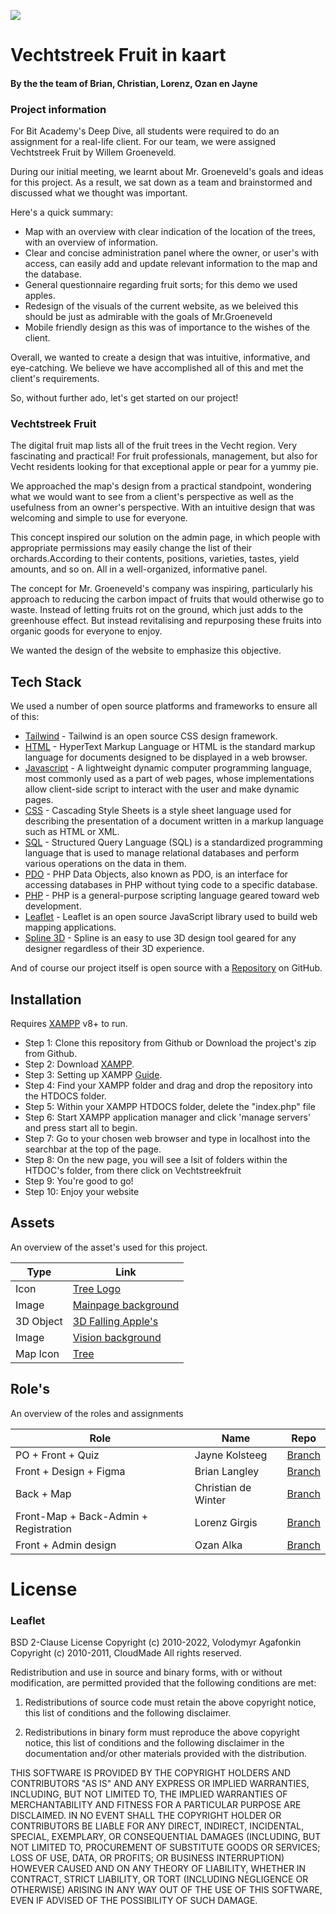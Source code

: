 ![](https://avatars.githubusercontent.com/u/53334549?s=280&v=4)

# Vechtstreek Fruit in kaart
#### By the the team of Brian, Christian, Lorenz, Ozan en Jayne

### Project information
For Bit Academy's Deep Dive, all students were required to do an assignment for a real-life client. For our team, we were assigned Vechtstreek Fruit by Willem Groeneveld. 

During our initial meeting, we learnt about Mr. Groeneveld's goals and ideas for this project.
As a result, we sat down as a team and brainstormed and discussed what we thought was important. 

Here's a quick summary: 
- Map with an overview with clear indication of the location of the trees, with an overview of information. 
- Clear and concise administration panel where the owner, or user's with access, can easily add and update relevant information to the map and the database. 
- General questionnaire regarding fruit sorts; for this demo we used apples.
- Redesign of the visuals of the current website, as we beleived this should be just as admirable with the goals of Mr.Groeneveld 
- Mobile friendly design as this was of importance to the wishes of the client.

Overall, we wanted to create a design that was intuitive, informative, and eye-catching. We believe we have accomplished all of this and met the client's  requirements. 

So, without further ado, let's get started on our project! 

### Vechtstreek Fruit
The digital fruit map lists all of the fruit trees in the Vecht region. Very fascinating and practical! For fruit professionals, management, but also for Vecht residents looking for that exceptional apple or pear for a yummy pie. 

We approached the map's design from a practical standpoint, wondering what we would want to see from a client's perspective as well as the usefulness from an owner's perspective. With an intuitive design that was welcoming and simple to use for everyone.

This concept inspired our solution on the admin page, in which people with appropriate permissions may easily change the list of their orchards.According to their contents, positions, varieties, tastes, yield amounts, and so on. All in a well-organized, informative panel. 

The concept for Mr. Groeneveld's company was inspiring, particularly his approach to reducing the carbon impact of fruits that would otherwise go to waste. Instead of letting fruits rot on the ground, which just adds to the greenhouse effect. But instead revitalising and repurposing these fruits into organic goods for everyone to enjoy. 

We wanted the design of the website to emphasize this objective. 

## Tech Stack

We used a number of open source platforms and frameworks to ensure all of this:

- [Tailwind](https://tailwindcss.com/) - Tailwind is an open source CSS design framework.
- [HTML](https://en.wikipedia.org/wiki/HTML) - HyperText Markup Language or HTML is the standard markup language for documents designed to be displayed in a web browser.
- [Javascript](https://www.javascript.com/) - A lightweight dynamic computer programming language, most commonly used as a part of web pages, whose implementations allow client-side script to interact with the user and make dynamic pages.
- [CSS](https://en.wikipedia.org/wiki/CSS) - Cascading Style Sheets is a style sheet language used for describing the presentation of a document written in a markup language such as HTML or XML. 
- [SQL](https://en.wikipedia.org/wiki/SQL) - Structured Query Language (SQL) is a standardized programming language that is used to manage relational databases and perform various operations on the data in them.
- [PDO](https://www.php.net/manual/en/book.pdo.php) - PHP Data Objects, also known as PDO, is an interface for accessing databases in PHP without tying code to a specific database.
- [PHP](https://www.php.net/) - PHP is a general-purpose scripting language geared toward web development.
- [Leaflet](https://leafletjs.com/) - Leaflet is an open source JavaScript library used to build web mapping applications. 
- [Spline 3D](https://spline.design/) - Spline is an easy to use 3D design tool geared for any designer regardless of their 3D experience.

And of course our project itself is open source with a [Repository](https://github.com/LorenzGirgis/Vechtstreekfruit/tree/Brian) on GitHub.

## Installation

Requires [XAMPP](https://www.apachefriends.org/download.html) v8+ to run.
- Step 1: Clone this repository from Github or Download the project's zip from Github.
- Step 2: Download [XAMPP]((https://www.apachefriends.org/download.html)). 
- Step 3: Setting up XAMPP [Guide]((https://www.youtube.com/watch?v=1GevfhBGGWs)).
- Step 4: Find your XAMPP folder and drag and drop the repository into the HTDOCS folder. 
- Step 5: Within your XAMPP HTDOCS folder, delete the "index.php" file
- Step 6: Start XAMPP application manager and click 'manage servers' and press start all to begin.
- Step 7: Go to your chosen web browser and type in localhost into the searchbar at the top of the page. 
- Step 8: On the new page, you will see a lsit of folders within the HTDOC's folder, from there click on Vechtstreekfruit
- Step 9: You're good to go!
- Step 10: Enjoy your website

## Assets

An overview of the asset's used for this project.

| Type | Link |
| ------ | ------ |
| Icon | [Tree Logo](https://www.flaticon.com/free-icon/tree_2220094) |
| Image | [Mainpage background](https://www.pexels.com/photo/worms-eyeview-of-green-trees-957024/) |
| 3D Object | [3D Falling Apple's](https://sketchfab.com/3d-models/apple-643eb66651864bb78871e5c1066b4ef6) |
| Image | [Vision background](https://www.pexels.com/photo/man-on-a-tree-holding-apples-3019836/) |
| Map Icon | [Tree](https://www.flaticon.com/free-icon/tree_2220094) |


## Role's

An overview of the roles and assignments

| Role | Name | Repo | 
| ------ | ------ | ------ |
| PO + Front + Quiz | Jayne Kolsteeg | [Branch](https://github.com/LorenzGirgis/Vechtstreekfruit/tree/feature/adminpanelozan) |
| Front + Design + Figma| Brian Langley | [Branch](https://github.com/LorenzGirgis/Vechtstreekfruit/tree/Brian) |
| Back + Map | Christian de Winter | [Branch](https://github.com/LorenzGirgis/Vechtstreekfruit/tree/Christian) |
| Front-Map + Back-Admin + Registration | Lorenz Girgis  | [Branch](https://github.com/LorenzGirgis/Vechtstreekfruit/tree/Lorenz) |
| Front + Admin design | Ozan Alka | [Branch](https://github.com/LorenzGirgis/Vechtstreekfruit/tree/feature/adminpanelozan2) |



# License
### Leaflet

BSD 2-Clause License
Copyright (c) 2010-2022, Volodymyr Agafonkin
Copyright (c) 2010-2011, CloudMade
All rights reserved.

Redistribution and use in source and binary forms, with or without
modification, are permitted provided that the following conditions are met:

1. Redistributions of source code must retain the above copyright notice, this
   list of conditions and the following disclaimer.

2. Redistributions in binary form must reproduce the above copyright notice,
   this list of conditions and the following disclaimer in the documentation
   and/or other materials provided with the distribution.

THIS SOFTWARE IS PROVIDED BY THE COPYRIGHT HOLDERS AND CONTRIBUTORS "AS IS"
AND ANY EXPRESS OR IMPLIED WARRANTIES, INCLUDING, BUT NOT LIMITED TO, THE
IMPLIED WARRANTIES OF MERCHANTABILITY AND FITNESS FOR A PARTICULAR PURPOSE ARE
DISCLAIMED. IN NO EVENT SHALL THE COPYRIGHT HOLDER OR CONTRIBUTORS BE LIABLE
FOR ANY DIRECT, INDIRECT, INCIDENTAL, SPECIAL, EXEMPLARY, OR CONSEQUENTIAL
DAMAGES (INCLUDING, BUT NOT LIMITED TO, PROCUREMENT OF SUBSTITUTE GOODS OR
SERVICES; LOSS OF USE, DATA, OR PROFITS; OR BUSINESS INTERRUPTION) HOWEVER
CAUSED AND ON ANY THEORY OF LIABILITY, WHETHER IN CONTRACT, STRICT LIABILITY,
OR TORT (INCLUDING NEGLIGENCE OR OTHERWISE) ARISING IN ANY WAY OUT OF THE USE
OF THIS SOFTWARE, EVEN IF ADVISED OF THE POSSIBILITY OF SUCH DAMAGE.